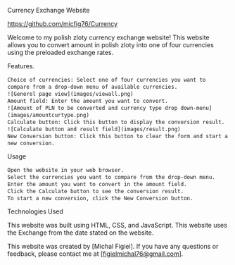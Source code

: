 Currency Exchange Website

https://github.com/micfig76/Currency

Welcome to my polish zloty currency exchange website! This website allows you to convert amount in polish zloty into one of four currencies using the preloaded exchange rates.

Features.

    Choice of currencies: Select one of four currencies you want to compare from a drop-down menu of available currencies.
    ![Generel page view](images/viewall.png)
    Amount field: Enter the amount you want to convert.
    ![Amount of PLN to be converted and currency type drop down-menu](images/amountcurtype.png)
    Calculate button: Click this button to display the conversion result.
    ![Calculate button and result field](images/result.png)
    New Conversion button: Click this button to clear the form and start a new conversion.

Usage

    Open the website in your web browser.
    Select the currencies you want to compare from the drop-down menu.
    Enter the amount you want to convert in the amount field.
    Click the Calculate button to see the conversion result.
    To start a new conversion, click the New Conversion button.

Technologies Used

This website was built using HTML, CSS, and JavaScript. 
This website uses the Exchange from the date stated on the website. 

This website was created by [Michal Figiel]. If you have any questions or feedback, please contact me at [figielmichal76@gmail.com].
